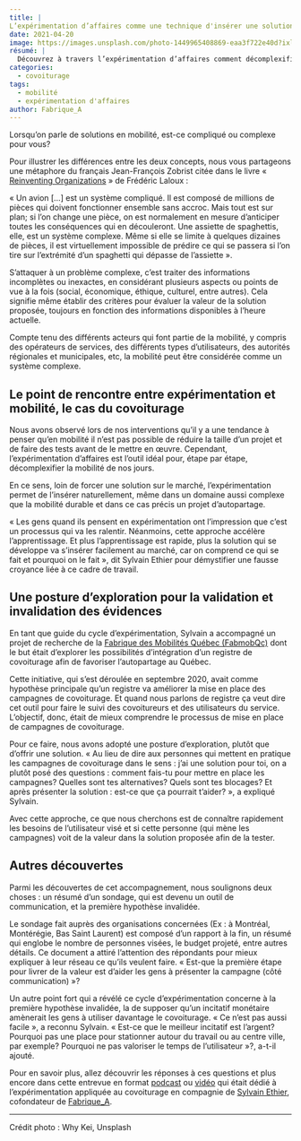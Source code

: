 ```yaml
---
title: |
L’expérimentation d’affaires comme une technique d'insérer une solution de covoiturage
date: 2021-04-20
image: https://images.unsplash.com/photo-1449965408869-eaa3f722e40d?ixlib=rb-1.2.1&ixid=MnwxMjA3fDB8MHxwaG90by1wYWdlfHx8fGVufDB8fHx8&auto=format&fit=crop&w=1350&q=80
résumé: |
  Découvrez à travers l’expérimentation d’affaires comment décomplexifier un projet de mobilité durable, accélérer votre apprentissage et construire une solution à forte valeur ajoutée pour le covoiturage
categories:
  - covoiturage
tags:
  - mobilité
  - expérimentation d'affaires
author: Fabrique_A
---
```


Lorsqu’on parle de solutions en mobilité, est-ce compliqué ou complexe pour vous?

Pour illustrer les différences entre les deux concepts, nous vous partageons une métaphore du français Jean-François Zobrist citée dans le livre « [Reinventing Organizations](https://www.amazon.ca/dp/B00ICS9VI4/ref=dp-kindle-redirect?_encoding=UTF8&btkr=1) » de Frédéric Laloux :

« Un avion […] est un système compliqué. Il est composé de millions de pièces qui doivent fonctionner ensemble sans accroc. Mais tout est sur plan; si l’on change une pièce, on est normalement en mesure d’anticiper toutes les conséquences qui en découleront. Une assiette de spaghettis, elle, est un système complexe. Même si elle se limite à quelques dizaines de pièces, il est virtuellement impossible de prédire ce qui se passera si l’on tire sur l’extrémité d’un spaghetti qui dépasse de l’assiette ».

S’attaquer à un problème complexe, c’est traiter des informations incomplètes ou inexactes, en considérant plusieurs aspects ou points de vue à la fois (social, économique, éthique, culturel, entre autres). Cela signifie même établir des critères pour évaluer la valeur de la solution proposée, toujours en fonction des informations disponibles à l’heure actuelle.

Compte tenu des différents acteurs qui font partie de la mobilité, y compris des opérateurs de services, des différents types d’utilisateurs, des autorités régionales et municipales, etc, la mobilité peut être considérée comme un système complexe.

## Le point de rencontre entre expérimentation et mobilité, le cas du covoiturage

Nous avons observé lors de nos interventions qu’il y a une tendance à penser qu’en mobilité il n’est pas possible de réduire la taille d’un projet et de faire des tests avant de le mettre en œuvre. Cependant, l’expérimentation d’affaires est l’outil idéal pour, étape par étape, décomplexifier la mobilité de nos jours.

En ce sens, loin de forcer une solution sur le marché, l’expérimentation permet de l’insérer naturellement, même dans un domaine aussi complexe que la mobilité durable et dans ce cas précis un projet d’autopartage.

« Les gens quand ils pensent en expérimentation ont l’impression que c’est un processus qui va les ralentir. Néanmoins, cette approche accélère l’apprentissage. Et plus l’apprentissage est rapide, plus la solution qui se développe va s’insérer facilement au marché, car on comprend ce qui se fait et pourquoi on le fait », dit Sylvain Ethier pour démystifier une fausse croyance liée à ce cadre de travail.

## Une posture d’exploration pour la validation et invalidation des évidences

En tant que guide du cycle d’expérimentation, Sylvain a accompagné un projet de recherche de la [Fabrique des Mobilités Québec (FabmobQc)](https://wiki.lafabriquedesmobilites.fr/wiki/Centre_d%E2%80%99excellence_des_technologiques_ouvertes_pour_la_mobilit%C3%A9) dont le but était d’explorer les possibilités d’intégration d’un registre de covoiturage afin de favoriser l’autopartage au Québec.

Cette initiative, qui s’est déroulée en septembre 2020, avait comme hypothèse principale qu’un registre va améliorer la mise en place des campagnes de covoiturage. Et quand nous parlons de registre ça veut dire cet outil pour faire le suivi des covoitureurs et des utilisateurs du service. L’objectif, donc, était de mieux comprendre le processus de mise en place de campagnes de covoiturage.

Pour ce faire, nous avons adopté une posture d’exploration, plutôt que d’offrir une solution. « Au lieu de dire aux personnes qui mettent en pratique les campagnes de covoiturage dans le sens : j’ai une solution pour toi, on a plutôt posé des questions : comment fais-tu pour mettre en place les campagnes? Quelles sont tes alternatives? Quels sont tes blocages? Et après présenter la solution : est-ce que ça pourrait t’aider? », a expliqué Sylvain.

Avec cette approche, ce que nous cherchons est de connaître rapidement les besoins de l’utilisateur visé et si cette personne (qui mène les campagnes) voit de la valeur dans la solution proposée afin de la tester.

## Autres découvertes

Parmi les découvertes de cet accompagnement, nous soulignons deux choses : un résumé d’un sondage, qui est devenu un outil de communication, et la première hypothèse invalidée.

Le sondage fait auprès des organisations concernées (Ex : à Montréal, Montérégie, Bas Saint Laurent) est composé d’un rapport à la fin, un résumé qui englobe le nombre de personnes visées, le budget projeté, entre autres détails. Ce document a attiré l’attention des répondants pour mieux expliquer à leur réseau ce qu’ils veulent faire. « Est-que la première étape pour livrer de la valeur est d’aider les gens à présenter la campagne (côté communication) »?

Un autre point fort qui a révélé ce cycle d’expérimentation concerne à la première hypothèse invalidée, la de supposer qu’un incitatif monétaire amènerait les gens à utiliser davantage le covoiturage. « Ce n’est pas aussi facile », a reconnu Sylvain. « Est-ce que le meilleur incitatif est l’argent? Pourquoi pas une place pour stationner autour du travail ou au centre ville, par exemple? Pourquoi ne pas valoriser le temps de l’utilisateur »?, a-t-il ajouté.

Pour en savoir plus, allez découvrir les réponses à ces questions et plus encore dans cette entrevue en format [podcast](https://open.spotify.com/episode/0PNu1bcJswCpjZsGWnj6tA?si=ucPP6WMHRO-1pirpk-XQew&nd=1) ou [vidéo](https://www.youtube.com/watch?v=DtyF1g9LOCY) qui était dédié à l’expérimentation appliquée au covoiturage en compagnie de [Sylvain Ethier](https://www.linkedin.com/in/ethiersylvain/), cofondateur de [Fabrique_A](http://fabriqueagile.com/en/home/).

---

Crédit photo : Why Kei, Unsplash
